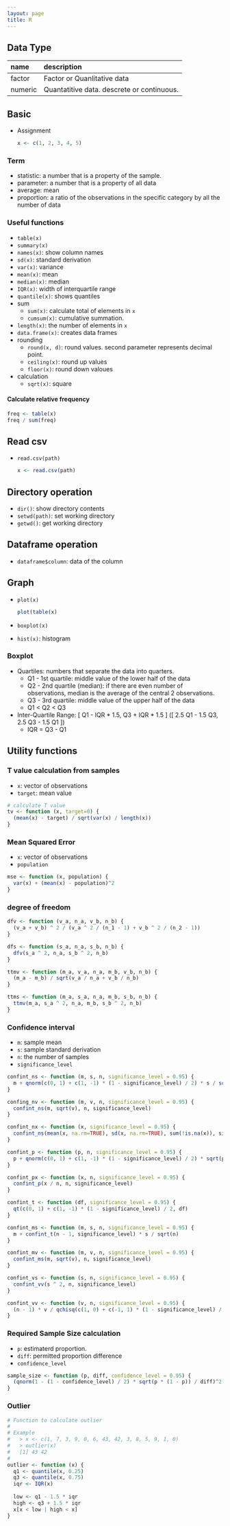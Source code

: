 ```yaml
---
layout: page
title: R
---
```


## Data Type

| name    | description                                |
|:--------|:-------------------------------------------|
| factor  | Factor or Quanlitative data                |
| numeric | Quantatitive data. descrete or continuous. |

## Basic

* Assignment

    ```r
    x <- c(1, 2, 3, 4, 5)
    ```
    
### Term

* statistic: a number that is a property of the sample.
* parameter: a number that is a property of all data
* average: mean
* proportion: a ratio of the observations in the specific category by all the number of data
    
### Useful functions

* `table(x)`
* `summary(x)`
* `names(x)`: show column names
* `sd(x)`: standard derivation
* `var(x)`: variance
* `mean(x)`: mean
* `median(x)`: median
* `IQR(x)`: width of interquartile range
* `quantile(x)`: shows quantiles
* sum
    * `sum(x)`: calculate total of elements in `x`
    * `cumsum(x)`: cumulative summation.
* `length(x)`: the number of elements in `x`
* `data.frame(x)`: creates data frames
* rounding
    * `round(x, d)`: round values. second parameter represents decimal point.
    * `ceiling(x)`: round up values
    * `floor(x)`: round down valoues
* calculation
    * `sqrt(x)`: square

#### Calculate relative frequency

```r
freq <- table(x)
freq / sum(freq)
```

## Read csv

* `read.csv(path)`
    ```r
    x <- read.csv(path)
    ```

## Directory operation

* `dir()`: show directory contents
* `setwd(path)`: set working directory
* `getwd()`: get working directory

## Dataframe operation

* `dataframe$column`: data of the column

## Graph

* `plot(x)`

    ```r
    plot(table(x)
    ```
    
* `boxplot(x)`
* `hist(x)`: histogram

### Boxplot

* Quartiles: numbers that separate the data into quarters.
    * Q1 - 1st quartile: middle value of the lower half of the data
    * Q2 - 2nd quartile (median): if there are even number of observations, median is the average of the central 2 observations.
    * Q3 - 3rd quartile: middle value of the upper half of the data
    * Q1 < Q2 < Q3
* Inter-Quartile Range: \[ Q1 - IQR * 1.5, Q3 + IQR * 1.5 \] (\[ 2.5 Q1 - 1.5 Q3, 2.5 Q3 - 1.5 Q1 \])
    * IQR = Q3 - Q1
    
## Utility functions

### T value calculation from samples

* `x`: vector of observations
* `target`: mean value

```r
# calculate T value
tv <- function (x, target=0) {
  (mean(x) - target) / sqrt(var(x) / length(x))
}
```

### Mean Squared Error

* `x`: vector of observations
* `population`

```r
mse <- function (x, population) {
  var(x) + (mean(x) - population)^2
}
```

### degree of freedom


```r
dfv <- function (v_a, n_a, v_b, n_b) {
  (v_a + v_b) ^ 2 / (v_a ^ 2 / (n_1 - 1) + v_b ^ 2 / (n_2 - 1))
}

dfs <- function (s_a, n_a, s_b, n_b) {
  dfv(s_a ^ 2, n_a, s_b ^ 2, n_b)
}
```

```r
ttmv <- function (m_a, v_a, n_a, m_b, v_b, n_b) {
  (m_a - m_b) / sqrt(v_a / n_a + v_b / n_b)
}

ttms <- function (m_a, s_a, n_a, m_b, s_b, n_b) {
  ttmv(m_a, s_a ^ 2, n_a, m_b, s_b ^ 2, n_b)
}
```

### Confidence interval

* `m`: sample mean
* `s`: sample standard derivation
* `n`: the number of samples
* `significance_level`

```r
confint_ns <- function (m, s, n, significance_level = 0.95) {
  m + qnorm(c(0, 1) + c(1, -1) * (1 - significance_level) / 2) * s / sqrt(n)
}
```

```r
confing_nv <- function (m, v, n, significance_level = 0.95) {
  confint_ns(m, sqrt(v), n, significance_level)
}

confint_nx <- function (x, significance_level = 0.95) {
  confint_ns(mean(x, na.rm=TRUE), sd(x, na.rm=TRUE), sum(!is.na(x)), significance_level)
}

confint_p <- function (p, n, significance_level = 0.95) {
  p + qnorm(c(0, 1) + c(1, -1) * (1 - significance_level) / 2) * sqrt(p * (1 - p) / n)
}

confint_px <- function (x, n, significance_level = 0.95) {
  confint_p(x / n, n, significance_level)
}

confint_t <- function (df, significance_level = 0.95) {
  qt(c(0, 1) + c(1, -1) * (1 - significance_level) / 2, df)
}

confint_ms <- function (m, s, n, significance_level = 0.95) {
  m + confint_t(n - 1, significance_level) * s / sqrt(n)
}

confint_mv <- function (m, v, n, significance_level = 0.95) {
  confint_ms(m, sqrt(v), n, significance_level)
}

confint_vs <- function (s, n, significance_level = 0.95) {
  confint_vv(s ^ 2, n, significance_level)
}

confint_vv <- function (v, n, significance_level = 0.95) {
  (n - 1) * v / qchisq(c(1, 0) + c(-1, 1) * (1 - significance_level) / 2, n - 1)
}
```

### Required Sample Size calculation

* `p`: estimaterd proportion.
* `diff`: permitted proportion difference
* `confidence_level`

```r
sample_size <- function (p, diff, confidence_level = 0.95) {
  (qnorm(1 - (1 - confidence_level) / 2) * sqrt(p * (1 - p)) / diff)^2
}
```

### Outlier

```r
# Function to calculate outlier
#
# Example
#   > x <- c(1, 7, 3, 9, 0, 6, 43, 42, 3, 8, 5, 9, 1, 0)
#   > outlier(x)
#   [1] 43 42
# 
outlier <- function (x) {
  q1 <- quantile(x, 0.25)
  q3 <- quantile(x, 0.75)
  iqr <- IQR(x)
  
  low <- q1 - 1.5 * iqr
  high <- q3 + 1.5 * iqr
  x[x < low | high < x] 
}
```
